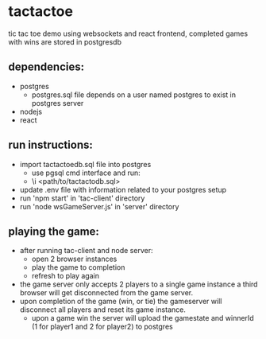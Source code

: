 # tactactoe
tic tac toe demo using websockets and react frontend, completed games with wins are stored in postgresdb

## dependencies:
- postgres
  - postgres.sql file depends on a user named postgres to exist in postgres server
- nodejs
- react


## run instructions:
- import tactactoedb.sql file into postgres
  - use pgsql cmd interface and run:
  - \i <path/to/tactactodb.sql>
- update .env file with information related to your postgres setup
- run 'npm start' in 'tac-client' directory
- run 'node wsGameServer.js' in 'server' directory

## playing the game:
- after running tac-client and node server:
  - open 2 browser instances 
  - play the game to completion
  - refresh to play again
- the game server only accepts 2 players to a single game instance a third browser will get disconnected from the game server.
- upon completion of the game (win, or tie) the gameserver will disconnect all players and reset its game instance.
  - upon a game win the server will upload the gamestate and winnerId (1 for player1 and 2 for player2) to postgres
